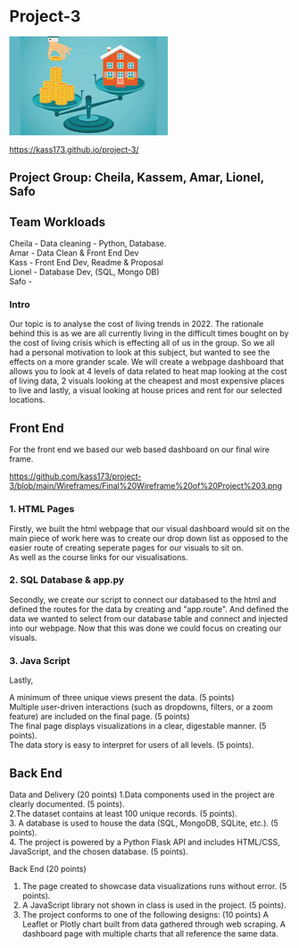 # Project-3

![Logo](Images/Cost.jpeg)

https://kass173.github.io/project-3/

## Project Group: Cheila, Kassem, Amar, Lionel, Safo  

## Team Workloads

Cheila - Data cleaning - Python, Database.  
Amar - Data Clean & Front End Dev  
Kass - Front End Dev, Readme & Proposal  
Lionel - Database Dev, (SQL, Mongo DB)  
Safo - 

### Intro

Our topic is to analyse the cost of living trends in 2022. The rationale behind this is as we are all currently living in the difficult times 
bought on by the cost of living crisis which is effecting all of us in the group.
So we all had a personal motivation to look at this subject, but wanted to see the effects on a more grander scale. 
We will create a webpage dashboard that allows you to look at 4 levels of data related to heat map looking at the cost of living data, 2 visuals
looking at the cheapest and most expensive places to live and lastly, a visual looking at house prices and rent for our selected locations.

## Front End

For the front end we based our web based dashboard on our final wire frame. 

https://github.com/kass173/project-3/blob/main/Wireframes/Final%20Wireframe%20of%20Project%203.png

### 1. HTML Pages
Firstly, we built the html webpage that our visual dashboard would sit on the main piece of work here was to create our drop down list as opposed to the 
easier route of creating seperate pages for our visuals to sit on.  
As well as the course links for our visualisations.

### 2. SQL Database & app.py
Secondly, we create our script to connect our databased to the html and defined the routes for the data by creating and "app.route". And defined the data
we wanted to select from our database table and connect and injected into our webpage. Now that this was done we could focus on creating our visuals.

### 3. Java Script
Lastly,


A minimum of three unique views present the data. (5 points)  
Multiple user-driven interactions (such as dropdowns, filters, or a zoom feature) are included on the final page. (5 points)  
The final page displays visualizations in a clear, digestable manner. (5 points).  
The data story is easy to interpret for users of all levels. (5 points).  


## Back End

Data and Delivery (20 points)
1.Data components used in the project are clearly documented. (5 points).  
2.The dataset contains at least 100 unique records. (5 points).  
3. A database is used to house the data (SQL, MongoDB, SQLite, etc.). (5 points).  
4. The project is powered by a Python Flask API and includes HTML/CSS, JavaScript, and the chosen database. (5 points).  

Back End (20 points)
1. The page created to showcase data visualizations runs without error. (5 points).  
2. A JavaScript library not shown in class is used in the project. (5 points).  
3. The project conforms to one of the following designs: (10 points)
A Leaflet or Plotly chart built from data gathered through web scraping.
A dashboard page with multiple charts that all reference the same data.




